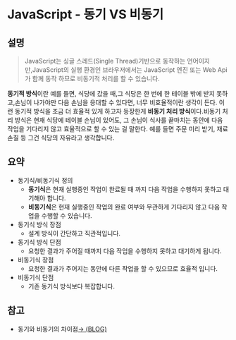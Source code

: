 # JavaScript - 동기 VS 비동기

## 설명

> JavaScript는 싱글 스레드(Single Thread)기반으로 동작하는 언어이지만,JavaScript의 실행 환경인 브라우저에서는 JavaScript 엔진 또는 Web Api가 함께 동작 하므로 비동기적 처리를 할 수 있습니다.

**동기적 방식**이란 예를 들면, 식당에 갔을 때,그 식당은 한 번에 한 테이블 밖에 받지 못하고,손님이 나가야만 다음 손님을 응대할 수 있다면, 너무 비효율적이란 생각이 든다. 이런 동기적 방식을 조금 더 효율적 있게 하고자 등장한게 **비동기 처리 방식**이다.비동기 처리 방식은 현재 식당에 테이블 손님이 있어도, 그 손님이 식사를 끝마치는 동안에 다음 작업을 기다리지 않고 효율적으로 할 수 있는 걸 말한다. 예를 들면 주문 미리 받기, 재료 손질 등 그건 식당의 자유라고 생각합니다.

## 요약

- 동기식/비동기식 정의
  - **동기식**은 현재 실행중인 작업이 완료될 때 까지 다음 작업을 수행하지 못하고 대기해야 합니다.
  - **비동기식**은 현재 실행중인 작업의 완료 여부와 무관하게 기다리지 않고 다음 작업을 수행할 수 있습니다.
- 동기식 방식 장점
  - 설계 방식이 간단하고 직관적입니다.
- 동기식 방식 단점
  - 요청한 결과가 주어질 때까지 다음 작업을 수행하지 못하고 대기하게 됩니다.
- 비동기식 장점
  - 요청한 결과가 주어지는 동안에 다른 작업을 할 수 있으므로 효율적 입니다.
- 비동기식 단점
  - 기존 동기식 방식보다 복잡합니다.

## 참고

- 동기와 비동기의 차이점[→ (BLOG)](https://oneroomtable.tistory.com/entry/%EC%9E%90%EB%B0%94%EC%8A%A4%ED%81%AC%EB%A6%BD%ED%8A%B8-%EB%8F%99%EA%B8%B0%EB%B9%84%EB%8F%99%EA%B8%B0-%EC%B0%A8%EC%9D%B4%EC%A0%90%EC%9D%80-%EB%AC%B4%EC%97%87%EC%9D%BC%EA%B9%8C%EC%9A%94)
